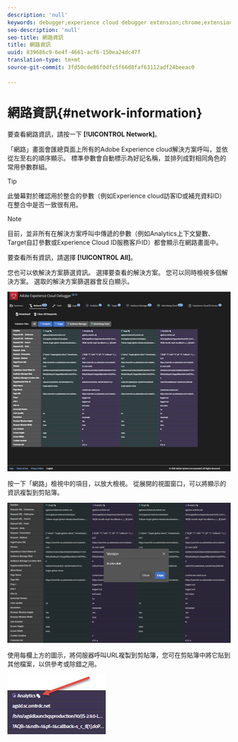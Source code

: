 ```yaml
---
description: 'null'
keywords: debugger;experience cloud debugger extension;chrome;extension;network;information
seo-description: 'null'
seo-title: 網路資訊
title: 網路資訊
uuid: 839686c9-6e4f-4661-acf6-150ea24dc47f
translation-type: tm+mt
source-git-commit: 3fd50cde86f0dfc5f66d8faf63112adf24beeac0

---
```



# 網路資訊{#network-information}

要查看網路資訊，請按一下 **[!UICONTROL Network]**。

「網路」畫面會匯總頁面上所有的Adobe Experience cloud解決方案呼叫，並依從左至右的順序顯示。 標準參數會自動標示為好記名稱，並排列成對相同角色的常用參數群組。

>[!TIP]
>
>此螢幕對於確認用於整合的參數（例如Experience cloud訪客ID或補充資料ID）在整合中是否一致很有用。

>[!NOTE]
>
>目前，並非所有在解決方案呼叫中傳遞的參數（例如Analytics上下文變數、Target自訂參數或Experience Cloud ID服務客戶ID）都會顯示在網路畫面中。

要查看所有資訊，請選擇 **[!UICONTROL All]**。

您也可以依解決方案篩選資訊。 選擇要查看的解決方案。 您可以同時檢視多個解決方案。 選取的解決方案篩選器會反白顯示。

![](assets/network.jpg)

按一下「網路」檢視中的項目，以放大檢視。 從展開的視圖窗口，可以將顯示的資訊複製到剪貼簿。

![](assets/network-jsversion.jpg)

使用每欄上方的圖示，將伺服器呼叫URL複製到剪貼簿，您可在剪貼簿中將它貼到其他檔案，以供參考或除錯之用。

![](assets/copy.jpg)

